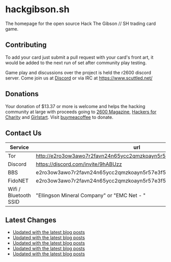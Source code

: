 # hackgibson.sh
The homepage for the open source Hack The Gibson // SH trading card game.


## Contributing

To add your card just submit a pull request with your card's front art, it would be added to the next run of set after community play testing.

Game play and discussions over the project is held the r2600 discord server. Come join us at [Discord](https://discord.com/invite/9hABUzz) or via IRC at https://www.scuttled.net/


## Donations

Your donation of $13.37 or more is welcome and helps the hacking community at large with proceeds going to [2600 Magazine](https://2600.com/), [Hackers for Charity](https://hackersforcharity.org) and [Girlstart](https://girlstart.org).  Visit [buymeacoffee](https://www.buymeacoffee.com/hackgibson.sh) to donate.


## Contact Us

Service | url
-|-
Tor | http://e2ro3ow3awo7r2favn24n65ycc2qmzkoayn5r57e3f56nvjwdcgg32ad.onion
Discord | https://discord.com/invite/9hABUzz
BBS | e2ro3ow3awo7r2favn24n65ycc2qmzkoayn5r57e3f56nvjwdcgg32ad.onion:23
FidoNET | e2ro3ow3awo7r2favn24n65ycc2qmzkoayn5r57e3f56nvjwdcgg32ad.onion:24554
Wifi / Bluetooth SSID | "Ellingson Mineral Company" or "EMC Net - <fidonet address>"

## Latest Changes
<!-- BLOG-POST-LIST:START -->
- [Updated with the latest blog posts](https://github.com/DFW2600/hackgibson.sh/commit/80940be240dd6b005cb277ff1a7042318c91feda)
- [Updated with the latest blog posts](https://github.com/DFW2600/hackgibson.sh/commit/c61ca411ce2b2f4aae02c61cc8e0648a0bcd53b0)
- [Updated with the latest blog posts](https://github.com/DFW2600/hackgibson.sh/commit/e1de4490df5b4de36aab0a72bc319bb94defbbf0)
- [Updated with the latest blog posts](https://github.com/DFW2600/hackgibson.sh/commit/172992c3cff9819ee42ffc1674ea9fe73e88c2ea)
- [Updated with the latest blog posts](https://github.com/DFW2600/hackgibson.sh/commit/3bc9e5d1fefe1a2e4ce1cc18d89f5cc8432572d6)
<!-- BLOG-POST-LIST:END -->
